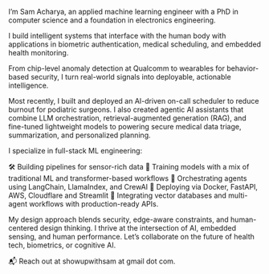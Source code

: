 I’m Sam Acharya, an applied machine learning engineer with a PhD in computer science and a foundation in electronics engineering.

I build intelligent systems that interface with the human body with applications in biometric authentication, medical scheduling, and embedded health monitoring. 

From chip-level anomaly detection at Qualcomm to wearables for behavior-based security, I turn real-world signals into deployable, actionable intelligence.

Most recently, I built and deployed an AI-driven on-call scheduler to reduce burnout for podiatric surgeons. I also created agentic AI assistants that combine LLM orchestration, retrieval-augmented generation (RAG), and fine-tuned lightweight models to powering secure medical data triage, summarization, and personalized planning.

I specialize in full-stack ML engineering:

  🛠️ Building pipelines for sensor-rich data
  🧠 Training models with a mix of traditional ML and transformer-based workflows
  🔄 Orchestrating agents using LangChain, LlamaIndex, and CrewAI
  🚀 Deploying via Docker, FastAPI, AWS, Cloudflare and Streamlit
  🧬 Integrating vector databases and multi-agent workflows with production-ready APIs.

My design approach blends security, edge-aware constraints, and human-centered design thinking. 
I thrive at the intersection of AI, embedded sensing, and human performance.
Let’s collaborate on the future of health tech, biometrics, or cognitive AI.

📬 Reach out at showupwithsam at gmail dot com. 
